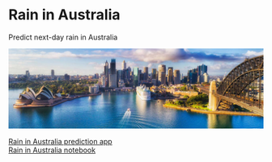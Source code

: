 # Rain in Australia
Predict next-day rain in Australia

![Australia](images/sydney.jpeg)


<a href="http://http://moqku.co/rain-in-australia/" target="_blank">Rain in Australia prediction app</a><br/>
<a href="https://www.kaggle.com/victorbnnt/rain-in-australia" target="_blank">Rain in Australia notebook</a>


